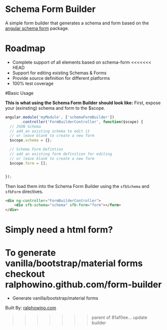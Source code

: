# Schema Form Builder

A simple form builder that generates a schema and form based on the [angular schema form](http://schemaform.io) package.


# Roadmap

- Complete support of all elements based on schema-form
<<<<<<< HEAD
- Support for editing existing Schemas & Forms
- Provide source definition for different platforms
- 100% test coverage



#Basic Usage

**This is what using the Schema Form Builder should look like:**
First, expose your (exinsting) schema and form to the $scope.

```javascript
angular.module('myModule', ['schemaFormBuilder'])
       .controller('FormBuilderController', function($scope) {
  // JSON Schema
  // add an existing schema to edit it
  // or leave blank to create a new form
  $scope.schema = {};

  // Schema Form Defintion
  // add an existing form definition for editing
  // or leave blank to create a new form
  $scope.form = [];


});
```

Then load them into the Schema Form Builder using the `sfbSchema` and `sfbForm` directives.

```html
<div ng-controller="FormBuilderController">
    <div sfb-schema="schema" sfb-form="form"></form>
</div>
```


# Simply need a html form?
To generate vanilla/bootstrap/material forms checkout ralphowino.github.com/form-builder
=======
- Generate vanilla/bootstrap/material forms

Built By: [ralphowino.com](http://ralphowino.com)
>>>>>>> parent of 81af0ee... update builder
